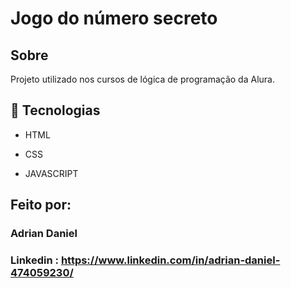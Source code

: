 <h1>Jogo do número secreto</h1>

<h2>Sobre</h2>
<p>Projeto utilizado nos cursos de lógica de programação da Alura.</p>

## 🚀 Tecnologias

* HTML 

* CSS

* JAVASCRIPT

## Feito por:
### Adrian Daniel
### Linkedin : https://www.linkedin.com/in/adrian-daniel-474059230/
